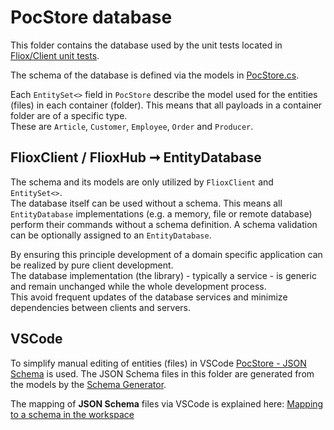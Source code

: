 
# PocStore database

This folder contains the database used by the unit tests located in [Fliox/Client unit tests](../../../Common/UnitTest/Fliox/Client).

The schema of the database is defined via the models in [PocStore.cs](../../../Common/UnitTest/Fliox/Client/PocStore.cs).

Each `EntitySet<>` field in `PocStore` describe the model used for the entities (files) in each container (folder).
This means that all payloads in a container folder are of a specific type.  
These are `Article`, `Customer`, `Employee`, `Order` and `Producer`.

## FlioxClient / FlioxHub ➞ EntityDatabase
The schema and its models are only utilized by `FlioxClient` and `EntitySet<>`.  
The database itself can be used without a schema. This means all `EntityDatabase` implementations (e.g. a memory, file or remote database)
perform their commands without a schema definition. A schema validation can be optionally assigned to an `EntityDatabase`.

By ensuring this principle development of a domain specific application can be realized by pure client development.  
The database implementation (the library) - typically a service - is generic and remain unchanged while the whole
development process.  
This avoid frequent updates of the database services and minimize dependencies between clients and servers.

## VSCode
To simplify manual editing of entities (files) in VSCode [PocStore - JSON Schema](../../Schema/JSON/PocStore) is used.
The JSON Schema files in this folder are generated from the models by the [Schema Generator](../../../Common/UnitTest/Fliox/Schema/PocStore.cs).

The mapping of **JSON Schema** files via VSCode is explained here:
[Mapping to a schema in the workspace](https://code.visualstudio.com/docs/languages/json#_mapping-to-a-schema-in-the-workspace)
